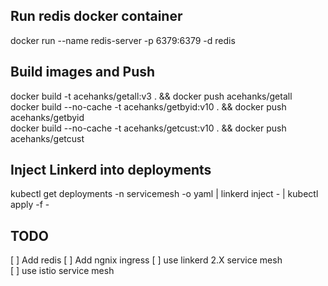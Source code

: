 ## Run redis docker container
docker run --name redis-server -p 6379:6379 -d redis

## Build images and Push
docker build -t acehanks/getall:v3 . && docker push acehanks/getall  
docker build --no-cache -t acehanks/getbyid:v10 . && docker push acehanks/getbyid  
docker build --no-cache -t acehanks/getcust:v10 . && docker push acehanks/getcust  

## Inject Linkerd into deployments
kubectl get deployments -n servicemesh -o yaml | linkerd inject - | kubectl apply -f -

## TODO  

[ ] Add redis 
[ ] Add ngnix ingress
[ ] use linkerd 2.X service mesh  
[ ] use istio service mesh  